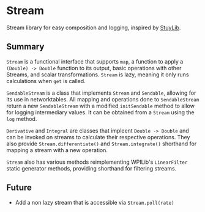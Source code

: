 # Stream

Stream library for easy composition and logging, inspired by [StuyLib](https://github.com/StuyPulse/StuyLib).

## Summary

`Stream` is a functional interface that supports `map`, a function to apply a `(Double) -> Double` function to its output, basic operations with other Streams, and scalar transformations. `Stream` is lazy, meaning it only runs calculations when `get` is called.

`SendableStream` is a class that implements `Stream` and `Sendable`, allowing for its use in networktables. All mapping and operations done to `SendableStream` return a new `SendableStream` with a modified `initSendable` method to allow for logging intermediary values. It can be obtained from a `Stream` using the `log` method.

`Derivative` and `Integral` are classes that impleent `Double -> Double` and can be invoked on streams to calculate their respective operations. They also provide `Stream.differentiate()` and `Stream.integrate()` shorthand for mapping a stream with a new operation.

`Stream` also has various methods reimplementing WPILib's `LinearFilter` static generator methods, providing shorthand for filtering streams.

## Future

- Add a non lazy stream that is accessible via `Stream.poll(rate)`
